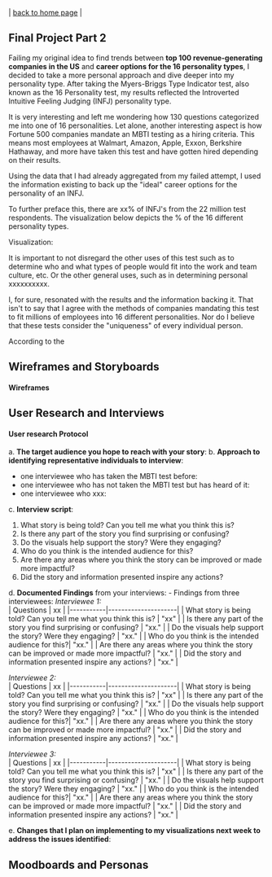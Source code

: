 | [back to home page](https://ellenasakai.github.io/sakaiportfolio/) | 


## Final Project Part 2

Failing my original idea to find trends between **top 100 revenue-generating companies in the US** and **career options for the 16 personality types**, I decided to take a more personal approach and dive deeper into my personality type. After taking the Myers-Briggs Type Indicator test, also known as the 16 Personality test, my results reflected the Introverted Intuitive Feeling Judging (INFJ) personality type. 

It is very interesting and left me wondering how 130 questions categorized me into one of 16 personalities. Let alone, another interesting aspect is how Fortune 500 companies mandate an MBTI testing as a hiring criteria. This means most employees at Walmart, Amazon, Apple, Exxon, Berkshire Hathaway, and more have taken this test and have gotten hired depending on their results. 

Using the data that I had already aggregated from my failed attempt, I used the information existing to back up the "ideal" career options for the personality of an INFJ.

To further preface this, there are xx% of INFJ's from the 22 million test respondents. The visualization below depicts the % of the 16 different personality types.

Visualization: 



It is important to not disregard the other uses of this test such as to determine who and what types of people would fit into the work and team culture, etc. Or the other general uses, such as in determining personal xxxxxxxxxx. 



I, for sure, resonated with the results and the information backing it. That isn't to say that I agree with the methods of companies mandating this test to fit millions of employees into 16 different personalities. Nor do I believe that these tests consider the "uniqueness" of every individual person. 





According to the 



## Wireframes and Storyboards

#### Wireframes




## User Research and Interviews

#### User research Protocol
  a. **The target audience you hope to reach with your story**:
  b. **Approach to identifying representative individuals to interview**:
  - one interviewee who has taken the MBTI test before:
  - one interviewee who has not taken the MBTI test but has heard of it:
  - one interviewee who xxx:

  c. **Interview script**:
  1. What story is being told? Can you tell me what you think this is?
  2. Is there any part of the story you find surprising or confusing?
  3. Do the visuals help support the story? Were they engaging?
  4. Who do you think is the intended audience for this?
  5. Are there any areas where you think the story can be improved or made more impactful?
  6. Did the story and information presented inspire any actions?
  
  d. **Documented Findings** from your interviews:
    - Findings from three interviewees:
_Interviewee 1:_    
| Questions | xx |
|-----------|---------------------|
| What story is being told? Can you tell me what you think this is? | "xx" |
| Is there any part of the story you find surprising or confusing? | "xx." |
| Do the visuals help support the story? Were they engaging? | "xx." |
| Who do you think is the intended audience for this?| "xx." |
| Are there any areas where you think the story can be improved or made more impactful? | "xx." |
| Did the story and information presented inspire any actions? | "xx." |

_Interviewee 2:_    
| Questions | xx |
|-----------|---------------------|
| What story is being told? Can you tell me what you think this is? | "xx" |
| Is there any part of the story you find surprising or confusing? | "xx." |
| Do the visuals help support the story? Were they engaging? | "xx." |
| Who do you think is the intended audience for this?| "xx." |
| Are there any areas where you think the story can be improved or made more impactful? | "xx." |
| Did the story and information presented inspire any actions? | "xx." |

_Interviewee 3:_    
| Questions | xx |
|-----------|---------------------|
| What story is being told? Can you tell me what you think this is? | "xx" |
| Is there any part of the story you find surprising or confusing? | "xx." |
| Do the visuals help support the story? Were they engaging? | "xx." |
| Who do you think is the intended audience for this?| "xx." |
| Are there any areas where you think the story can be improved or made more impactful? | "xx." |
| Did the story and information presented inspire any actions? | "xx." |


    
  e. **Changes that I plan on implementing to my visualizations next week to address the issues identified**: 



## Moodboards and Personas

